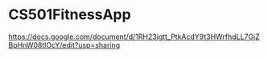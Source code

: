 # CS501FitnessApp

https://docs.google.com/document/d/1RH23igtt_PtkAcdY9t3HWrfhdLL7GjZBpHnW08tlOcY/edit?usp=sharing
